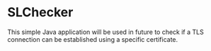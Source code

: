 # SLChecker

This simple Java application will be used in future to check if a TLS connection
can be established using a specific certificate.
